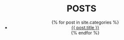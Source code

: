   <header class="post-header">
    <h1 class="post-title p-name" itemprop="name headline">POSTS</h1>
   <ul>
  {% for post in site.categories %}
    <li>
      <a href="{{ post.url }}">{{ post.title }}</a>
    </li>
  {% endfor %}
</ul>
  </header>



  <a class="u-url" href="{{ page.url | relative_url }}" hidden></a>